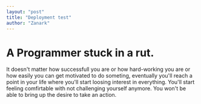 ```yaml
---
layout: "post"
title: "Deployment test"
author: "Zanark"
---
```


# A Programmer stuck in a rut.

It doesn't matter how successfull you are or how hard-working you are or how easily you can get motivated to do someting, eventually you'll reach a point in your life where you'll start loosing interest in everything. You'll start feeling comfirtable with not challenging yourself anymore. You won't be able to bring up the desire to take an action.
